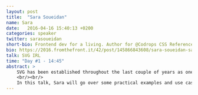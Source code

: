 ```yaml
---
layout: post
title:  "Sara Soueidan"
name: Sara
date:   2016-04-16 15:40:13 +0200
categories: speaker
twitter: sarasoueidan
short-bio: Frontend dev for a living. Author for @Codrops CSS Reference & co-authored Smashing Book 5.
bio: https://2016.fromthefront.it/42/post/145866843608/sara-soueidan-sara-is-a-freelance-front-end
talk: SVG IRL
time: "Day #1 - 14:45"
abstract: >
    SVG has been established throughout the last couple of years as one of the most useful tools in our Web design and development toolkit. Its usefulness extends beyond displaying crisp images and icons. The image plus document characteristics of SVG means that it comes with a whole suite of useful features that can be used to display images and icons, create compelling infographics and even possibly replace flash ad banners. But dealing with SVG comes with a lot of questions and, a lot of times, a lot of compromises too. There are so many options and ways an SVG can be handled depending on where and how it's used.
    <br/><br/>
    In this talk, Sara will go over some practical examples and use cases of SVG. She will cover what considerations you need to take into account when using SVG, and how to make the most out of it, including how to make sure that everyone—including assistive technologies—can digest your content and experience it in the expected appropriate ways.
---
```

